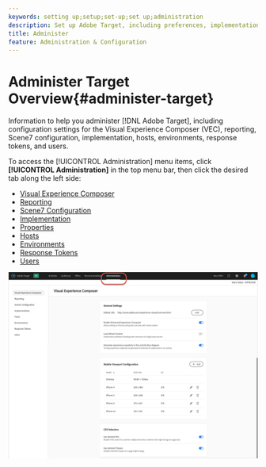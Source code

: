 ```yaml
---
keywords: setting up;setup;set-up;set up;administration
description: Set up Adobe Target, including preferences, implementation, user management, properties, Scene7 configuration, host management, and response tokens.
title: Administer
feature: Administration & Configuration
---
```


# Administer Target Overview{#administer-target}

Information to help you administer [!DNL Adobe Target], including configuration settings for the Visual Experience Composer (VEC), reporting, Scene7 configuration, implementation, hosts, environments, response tokens, and users.

To access the [!UICONTROL Administration] menu items, click **[!UICONTROL Administration]** in the top menu bar, then click the desired tab along the left side:

* [Visual Experience Composer](/help/administrating-target/visual-experience-composer-set-up.md)
* [Reporting](/help/administrating-target/reporting.md)
* [Scene7 Configuration](/help/administrating-target/scene7-settings.md)
* [Implementation](/help/c-implementing-target/implementing-target.md)
* [Properties](/help/administrating-target/c-user-management/property-channel/property-channel.md)
* [Hosts](/help/administrating-target/hosts.md)
* [Environments](/help/administrating-target/environments.md)
* [Response Tokens](/help/administrating-target/response-tokens.md)
* [Users](/help/administrating-target/c-user-management/user-management.md)

![Adobe Target Administration menu](/help/administrating-target/assets/administration.png)